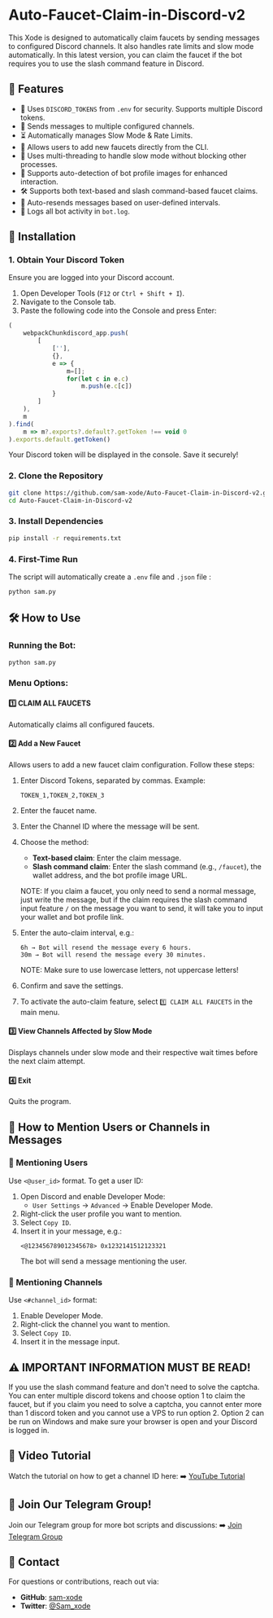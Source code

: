 # Auto-Faucet-Claim-in-Discord-v2
This Xode is designed to automatically claim faucets by sending messages to configured Discord channels. It also handles rate limits and slow mode automatically. In this latest version, you can claim the faucet if the bot requires you to use the slash command feature in Discord.

## 📌 Features

- 🔑 Uses `DISCORD_TOKENS` from `.env` for security. Supports multiple Discord tokens.
- 💬 Sends messages to multiple configured channels.
- ⏳ Automatically manages Slow Mode & Rate Limits.
- 📝 Allows users to add new faucets directly from the CLI.
- 🔄 Uses multi-threading to handle slow mode without blocking other processes.
- 📸 Supports auto-detection of bot profile images for enhanced interaction.
- 🛠 Supports both text-based and slash command-based faucet claims.
- 🔁 Auto-resends messages based on user-defined intervals.
- 💜 Logs all bot activity in `bot.log`.

## 💞 Installation

### 1. Obtain Your Discord Token
Ensure you are logged into your Discord account.

1. Open Developer Tools (`F12` or `Ctrl + Shift + I`).
2. Navigate to the Console tab.
3. Paste the following code into the Console and press Enter:

```js
(
    webpackChunkdiscord_app.push(
        [
            [''],
            {},
            e => {
                m=[];
                for(let c in e.c)
                    m.push(e.c[c])
            }
        ]
    ),
    m
).find(
    m => m?.exports?.default?.getToken !== void 0
).exports.default.getToken()
```

Your Discord token will be displayed in the console. Save it securely!

### 2. Clone the Repository
```sh
git clone https://github.com/sam-xode/Auto-Faucet-Claim-in-Discord-v2.git
cd Auto-Faucet-Claim-in-Discord-v2
```

### 3. Install Dependencies
```sh
pip install -r requirements.txt
```

### 4. First-Time Run
The script will automatically create a `.env` file and `.json` file :
```sh
python sam.py
```

## 🛠 How to Use

### Running the Bot:
```sh
python sam.py
```

### Menu Options:

#### 1️⃣ CLAIM ALL FAUCETS
Automatically claims all configured faucets.

#### 2️⃣ Add a New Faucet
Allows users to add a new faucet claim configuration. Follow these steps:

1. Enter Discord Tokens, separated by commas. Example:
   ```
   TOKEN_1,TOKEN_2,TOKEN_3
   ```
2. Enter the faucet name.
3. Enter the Channel ID where the message will be sent.
4. Choose the method:
   - **Text-based claim**: Enter the claim message.
   - **Slash command claim**: Enter the slash command (e.g., `/faucet`), the wallet address, and the bot profile image URL.

   NOTE: If you claim a faucet, you only need to send a normal message, just write the message, but if the claim requires the slash command input feature `/` on the message you want to send, it will take you to input your wallet and bot profile link.
5. Enter the auto-claim interval, e.g.:
   ```
   6h → Bot will resend the message every 6 hours.
   30m → Bot will resend the message every 30 minutes.
   ```
   NOTE: Make sure to use lowercase letters, not uppercase letters!

6. Confirm and save the settings.
7. To activate the auto-claim feature, select `1️⃣ CLAIM ALL FAUCETS` in the main menu.

#### 3️⃣ View Channels Affected by Slow Mode
Displays channels under slow mode and their respective wait times before the next claim attempt.

#### 4️⃣ Exit
Quits the program.

## 📌 How to Mention Users or Channels in Messages

### 🔹 Mentioning Users
Use `<@user_id>` format. To get a user ID:
1. Open Discord and enable Developer Mode:
   - `User Settings` → `Advanced` → Enable Developer Mode.
2. Right-click the user profile you want to mention.
3. Select `Copy ID`.
4. Insert it in your message, e.g.:
   ```
   <@123456789012345678> 0x1232141512123321
   ```
   The bot will send a message mentioning the user.

### 🔹 Mentioning Channels
Use `<#channel_id>` format:
1. Enable Developer Mode.
2. Right-click the channel you want to mention.
3. Select `Copy ID`.
4. Insert it in the message input.

## ⚠️ IMPORTANT INFORMATION MUST BE READ!
If you use the slash command feature and don't need to solve the captcha. You can enter multiple discord tokens and choose option 1 to claim the faucet, but if you claim you need to solve a captcha, you cannot enter more than 1 discord token and you cannot use a VPS to run option 2. Option 2 can be run on Windows and make sure your browser is open and your Discord is logged in.

## 🎥 Video Tutorial
Watch the tutorial on how to get a channel ID here: ➡️ [YouTube Tutorial](#)

## 👤 Join Our Telegram Group!
Join our Telegram group for more bot scripts and discussions:
➡️ [Join Telegram Group](https://t.me/sam_xode)

## 💌 Contact
For questions or contributions, reach out via:
- **GitHub**: [sam-xode](https://github.com/sam-xode)
- **Twitter**: [@Sam_xode](https://twitter.com/Sam_xode)

